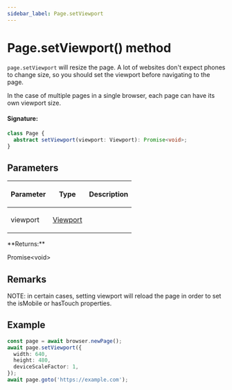 ```yaml
---
sidebar_label: Page.setViewport
---
```


# Page.setViewport() method

`page.setViewport` will resize the page. A lot of websites don't expect phones to change size, so you should set the viewport before navigating to the page.

In the case of multiple pages in a single browser, each page can have its own viewport size.

#### Signature:

```typescript
class Page {
  abstract setViewport(viewport: Viewport): Promise<void>;
}
```

## Parameters

<table><thead><tr><th>

Parameter

</th><th>

Type

</th><th>

Description

</th></tr></thead>
<tbody><tr><td>

viewport

</td><td>

[Viewport](./puppeteer.viewport.md)

</td><td>

</td></tr>
</tbody></table>
**Returns:**

Promise&lt;void&gt;

## Remarks

NOTE: in certain cases, setting viewport will reload the page in order to set the isMobile or hasTouch properties.

## Example

```ts
const page = await browser.newPage();
await page.setViewport({
  width: 640,
  height: 480,
  deviceScaleFactor: 1,
});
await page.goto('https://example.com');
```
